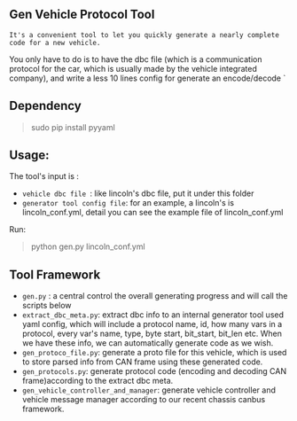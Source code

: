 
## Gen Vehicle Protocol Tool
	It's a convenient tool to let you quickly generate a nearly complete code for a new vehicle.
You only have to do is to have the dbc file (which is a communication protocol for the car, which is usually made by the vehicle integrated company), and write a less 10 lines config for generate an encode/decode `

## Dependency

> sudo pip install pyyaml

## Usage:

The tool's input is :

* `vehicle dbc file `: like lincoln's dbc file, put it under this folder
* `generator tool config file`: for an example, a lincoln's is lincoln_conf.yml, detail you can see the example file of lincoln_conf.yml

Run:

> python gen.py lincoln_conf.yml

## Tool Framework

* `gen.py` : a central control the overall generating progress and will call the scripts below
* `extract_dbc_meta.py`: extract dbc info to an internal generator tool used yaml config, which will include a protocol name, id, how many vars in a protocol, every var's name, type, byte start, bit_start, bit_len etc. When we have these info, we can automatically generate code as we wish.
* `gen_protoco_file.py`: generate a proto file for this vehicle, which is used to store parsed info from CAN frame using these generated code.
* `gen_protocols.py`: generate protocol code (encoding and decoding CAN frame)according to the extract dbc meta.
* `gen_vehicle_controller_and_manager`: generate vehicle controller and vehicle message manager according to our recent chassis canbus framework.


